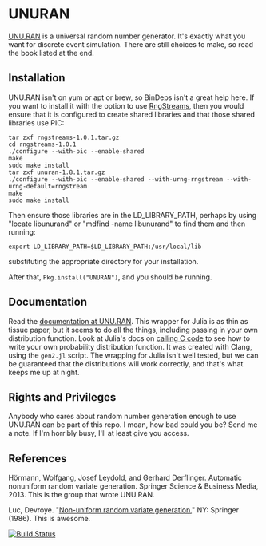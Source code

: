 # UNURAN

[UNU.RAN](http://statmath.wu.ac.at/unuran/index.html) is a universal random number generator.
It's exactly what you want for discrete event simulation.
There are still choices to make, so read the book listed at the end.

## Installation

UNU.RAN isn't on yum or apt or brew, so BinDeps isn't a great help
here. If you want to install it with the
option to use [RngStreams](http://statmath.wu.ac.at/software/RngStreams/), then you would ensure that it is configured
to create shared libraries and that those shared libraries use PIC:

    tar zxf rngstreams-1.0.1.tar.gz
    cd rngstreams-1.0.1
    ./configure --with-pic --enable-shared
    make
    sudo make install
    tar zxf unuran-1.8.1.tar.gz
    ./configure --with-pic --enable-shared --with-urng-rngstream --with-urng-default=rngstream
    make
    sudo make install

Then ensure those libraries are in the LD_LIBRARY_PATH, perhaps by
using "locate libunurand" or "mdfind -name libunurand" to find them
and then running:

    export LD_LIBRARY_PATH=$LD_LIBRARY_PATH:/usr/local/lib

substituting the appropriate directory for your installation.

After that, `Pkg.install("UNURAN")`, and you should be running.


## Documentation

Read the [documentation at UNU.RAN](http://statmath.wu.ac.at/software/unuran/doc/unuran.html).
This wrapper for Julia is as thin as tissue paper, but it seems to do
all the things, including passing in your own distribution function.
Look at Julia's docs on [calling C code](http://docs.julialang.org/en/release-0.4/manual/calling-c-and-fortran-code/)
to see how to write your own probability distribution function.
It was created with
Clang, using the `gen2.jl` script. The wrapping for Julia isn't well
tested, but we can be guaranteed that the distributions will work correctly,
and that's what keeps me up at night.

## Rights and Privileges

Anybody who cares about random number generation enough to 
use UNU.RAN can be part of this repo. I mean, how bad could you be?
Send me a note. If I'm horribly busy, I'll at least give you access.

## References

Hörmann, Wolfgang, Josef Leydold, and Gerhard Derflinger. Automatic nonuniform random variate generation. Springer Science & Business Media, 2013.
This is the group that wrote UNU.RAN.

Luc, Devroye. "[Non-uniform random variate generation.](http://www.nrbook.com/devroye/)" NY: Springer (1986). This is awesome.


[![Build Status](https://travis-ci.org/adolgert/UNURAN.jl.svg?branch=master)](https://travis-ci.org/adolgert/UNURAN.jl)
